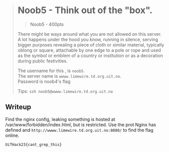 ># Noob5 - Think out of the "box". 
>>    Noob5 - 400pts
>
>
>There might be ways around what you are not allowed on this server. A lot happens under the hood you know, running in silence, serving bigger purposes revealing a piece of cloth or similar material, typically oblong or square, attachable by one edge to a pole or rope and used as the symbol or emblem of a country or institution or as a decoration during public festivities.
>
>The username for this , is `noob5`.  
>The server name is `wwww.limewire.td.org.uit.no`.  
>Password is noob4's flag
>
>Tips:
>`ssh noob5@wwww.limewire.td.org.uit.no`




## Writeup
Find the nginx config, leaking something is hosted at /var/www/forbidden/index.html, but is restricted.
Use the prot Nginx has defined and `http://wwww.limewire.td.org.uit.no:8080/`
to find the flag online. 

```
UiTHack23{cant_grep_this}
```